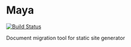 # Maya

[![Build Status](https://travis-ci.org/if1live/maya.svg?branch=master)](https://travis-ci.org/if1live/maya)

Document migration tool for static site generator

